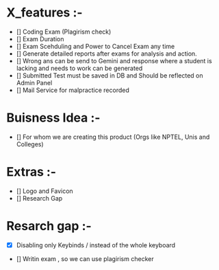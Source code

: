 # X_features :-

-   [] Coding Exam (Plagirism check)
-   [] Exam Duration
-   [] Exam Scehduling and Power to Cancel Exam any time
-   [] Generate detailed reports after exams for analysis and action.
-   [] Wrong ans can be send to Gemini and response where a student is lacking and needs to work can be generated
-   [] Submitted Test must be saved in DB and Should be reflected on Admin Panel
-   [] Mail Service for malpractice recorded

# Buisness Idea :-

-   [] For whom we are creating this product (Orgs like NPTEL, Unis and Colleges)

# Extras :-

-   [] Logo and Favicon
-   [] Research Gap

# Resarch gap :-

-   [x] Disabling only Keybinds / instead of the whole keyboard
-   [] Writin exam , so we can use plagirism checker
